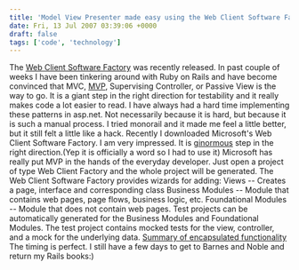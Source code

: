 ```yaml
---
title: 'Model View Presenter made easy using the Web Client Software Factory'
date: Fri, 13 Jul 2007 03:39:06 +0000
draft: false
tags: ['code', 'technology']
---
```


The [Web Client Software Factory](http://www.codeplex.com/websf) was recently released. In past couple of weeks I have been tinkering around with Ruby on Rails and have become convinced that MVC, [MVP](http://msdn.microsoft.com/msdnmag/issues/06/08/DesignPatterns/default.aspx), Supervising Controller, or Passive View is the way to go. It is a giant step in the right direction for testability and it really makes code a lot easier to read. I have always had a hard time implementing these patterns in asp.net. Not necessarily because it is hard, but because it is such a manual process. I tried monorail and it made me feel a little better, but it still felt a little like a hack. Recently I downloaded Microsoft's Web Client Software Factory. I am very impressed. It is [ginormous](http://www.m-w.com/dictionary/ginormous) step in the right direction.(Yep it is officially a word so I had to use it) Microsoft has really put MVP in the hands of the everyday developer. Just open a project of type Web Client Factory and the whole project will be generated. The Web Client Software Factory provides wizards for adding: Views -- Creates a page, interface and corresponding class Business Modules -- Module that contains web pages, page flows, business logic, etc. Foundational Modules -- Module that does not contain web pages. Test projects can be automatically generated for the Business Modules and Foundational Modules. The test project contains mocked tests for the view, controller, and a mock for the underlying data. [Summary of encapsulated functionality](http://www.codeplex.com/websf/Wiki/View.aspx?title=Developing%20Web%20Client%20Applications&referringTitle=Getting%20Started) The timing is perfect. I still have a few days to get to Barnes and Noble and return my Rails books:)